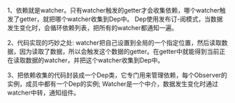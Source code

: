 1、依赖就是watcher。只有watcher触发的getter才会收集依赖，哪个watcher触发了getter，就把哪个watcher收集到Dep中。
Dep使用发布订-阅模式，当数据发生变化时，会循环依赖列表，把所有的watcher都通知一遍。

2、代码实现的巧妙之处: watcher把自己设置到全局的一个指定位置，然后读取数据，因为读取了数据，所以会触发这个数据的getter。在getter中就能得到当前正在读取数据的watcher，并把这个watcher收集到Dep中。

3、把依赖收集的代码封装成一个Dep类，它专门用来管理依赖，每个Observer的实例，成员中都有一个Dep的实例;
Watcher是一个中介，数据发生变化时通过watcher中转，通知组件。

